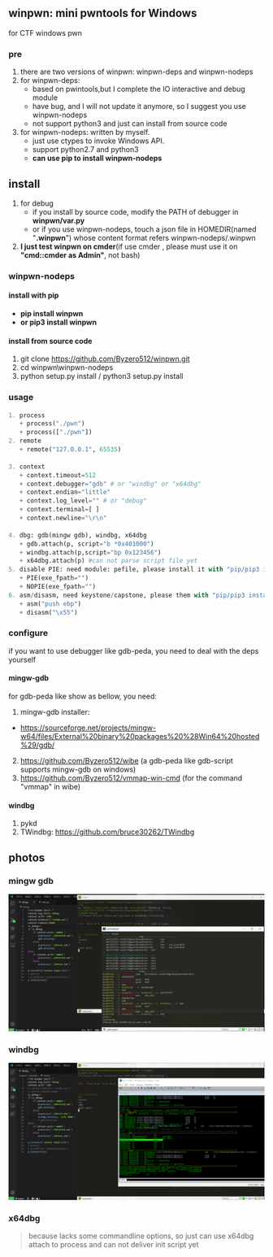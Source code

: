 ## winpwn: mini pwntools for Windows
for CTF windows pwn


### pre
1. there are two versions of winpwn: winpwn-deps and winpwn-nodeps
2. for winpwn-deps: 
   + based on pwintools,but I complete the IO interactive and debug module
   + have bug, and I will not update it anymore, so I suggest you use winpwn-nodeps
   + not support python3 and just can install from source code
3. for winpwn-nodeps: written by myself. 
   + just use ctypes to invoke Windows API. 
   + support python2.7 and python3
   + <b>can use pip to install winpwn-nodeps</b>


## install
1. for debug
   + if you install by source code, modify the PATH of debugger in <b>winpwn/var.py</b>
   + or if you use winpwn-nodeps, touch a json file in HOMEDIR(named "<b>.winpwn</b>") whose content format refers winpwn-nodeps/.winpwn
2. <b>I just test winpwn on cmder</b>(if use cmder , please must use it on <b>"cmd::cmder as Admin"</b>, not bash)

### winpwn-nodeps

#### install with pip
   + <b>pip install winpwn </b>
   + <b>or pip3 install winpwn</b>

#### install from source code
1. git clone  https://github.com/Byzero512/winpwn.git
2. cd winpwn\winpwn-nodeps
3. python setup.py install / python3 setup.py install

### usage
```python
1. process
   + process("./pwn")
   + process(["./pwn"])
2. remote
   + remote("127.0.0.1", 65535)
   
3. context
   + context.timeout=512
   + context.debugger="gdb" # or "windbg" or "x64dbg"
   + context.endian="little"
   + context.log_level="" # or "debug"
   + context.terminal=[ ]
   + context.newline="\r\n"
   
4. dbg: gdb(mingw gdb), windbg, x64dbg
   + gdb.attach(p, script="b *0x401000")
   + windbg.attach(p,script="bp 0x123456")
   + x64dbg.attach(p) #can not parse script file yet
5. disable PIE: need module: pefile, please install it with "pip/pip3 install pefile"
   + PIE(exe_fpath="")
   + NOPIE(exe_fpath="")
6. asm/disasm, need keystone/capstone, please them with "pip/pip3 install keystone/capstone"
   + asm("push ebp")
   + disasm("\x55")
```

### configure
if you want to use debugger like gdb-peda, you need to deal with the deps yourself

#### mingw-gdb
for gdb-peda like show  as bellow, you need:
1. mingw-gdb installer: 
+ https://sourceforge.net/projects/mingw-w64/files/External%20binary%20packages%20%28Win64%20hosted%29/gdb/
2. https://github.com/Byzero512/wibe (a gdb-peda like gdb-script supports mingw-gdb on windows)
3. https://github.com/Byzero512/vmmap-win-cmd (for the command "vmmap" in wibe)

#### windbg
1. pykd
2. TWindbg: https://github.com/bruce30262/TWindbg


## photos

### mingw gdb

![gdb](./img/winpwn1.png)

### windbg

![windbg](./img/winpwn2.png)

### x64dbg
> because lacks some commandline options, so just can use x64dbg attach to process and can not deliver init script yet
